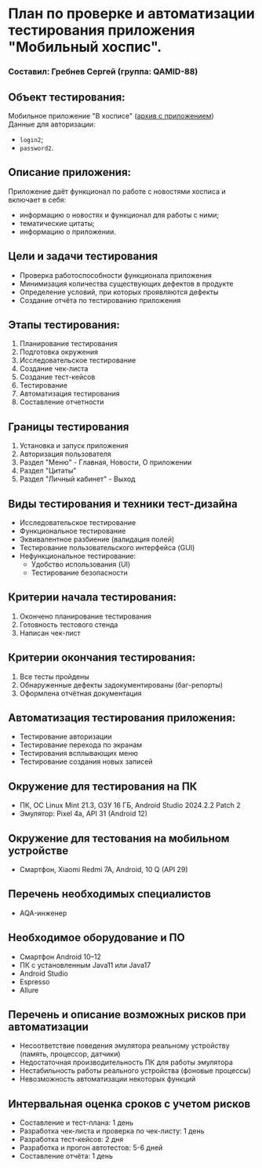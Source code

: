 # План по проверке и автоматизации тестирования приложения "Мобильный хоспис".

### Составил: Гребнев Сергей (группа: QAMID-88)

## Объект тестирования:

Мобильное приложение "В хосписе" ([архив с приложением](https://drive.google.com/drive/u/1/folders/14Sl8CAiIzFqtyXx6BAmWVlbu3_cXXzH1))\
Данные для авторизации:

- `login2`;
- `password2`.

## Описание приложения:

Приложение даёт функционал по работе с новостями хосписа и включает в себя:

- информацию о новостях и функционал для работы с ними;
- тематические цитаты;
- информацию о приложении.

## Цели и задачи тестирования

- Проверка работоспособности функционала приложения
- Минимизация количества существующих дефектов в продукте
- Определение условий, при которых проявляются дефекты
- Создание отчёта по тестированию приложения

## Этапы тестирования:

1. Планирование тестирования
2. Подготовка окружения
3. Исследовательское тестирование
4. Создание чек-листа
5. Создание тест-кейсов
6. Тестирование
7. Автоматизация тестирования
8. Составление отчетности

## Границы тестирования

1. Установка и запуск приложения
2. Авторизация пользователя
3. Раздел "Меню" - Главная, Новости, О приложении
4. Раздел "Цитаты"
5. Раздел "Личный кабинет" - Выход

## Виды тестирования и техники тест-дизайна

- Исследовательское тестирование
- Функциональное тестирование
- Эквивалентное разбиение (валидация полей)
- Тестирование пользовательского интерфейса (GUI)
- Нефункциональное тестирование:
    - Удобство использования (UI)
    - Тестирование безопасности


## Критерии начала тестирования:

1. Окончено планирование тестирования
2. Готовность тестового стенда
3. Написан чек-лист

## Критерии окончания тестирования:

1. Все тесты пройдены
2. Обнаруженные дефекты задокументированы (баг-репорты)
3. Оформлена отчётная документация

## Автоматизация тестирования приложения:

- Тестирование авторизации
- Тестирование перехода по экранам
- Тестирования всплывающих меню
- Тестирование создания новых записей

## Окружение для тестирования на ПК

- ПК, ОС Linux Mint 21.3, ОЗУ 16 ГБ, Android Studio 2024.2.2 Patch 2
- Эмулятор: Pixel 4a, API 31 (Android 12)

## Окружение для тестования на мобильном устройстве

- Смартфон, Xiaomi Redmi 7A, Android, 10 Q (API 29)

## Перечень необходимых специалистов

- AQA-инженер

## Необходимое оборудование и ПО

- Смартфон Android 10–12
- ПК с установленным Java11 или Java17
- Android Studio
- Espresso
- Allure

## Перечень и описание возможных рисков при автоматизации

- Несоответствие поведения эмулятора реальному устройству (память, процессор, датчики)
- Недостаточная производительность ПК для работы эмулятора
- Нестабильность работы реального устройства (фоновые процессы)
- Невозможность автоматизации некоторых функций

## Интервальная оценка сроков с учетом рисков

- Составление и тест-плана: 1 день
- Разработка чек-листа и проверка по чек-листу: 1 день
- Разработка тест-кейсов: 2 дня
- Разработка и прогон автотестов: 5-6 дней
- Составление отчёта: 1 день
